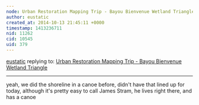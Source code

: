 ```yaml
---
node: Urban Restoration Mapping Trip - Bayou Bienvenue Wetland Triangle
author: eustatic
created_at: 2014-10-13 21:45:11 +0000
timestamp: 1413236711
nid: 11262
cid: 10545
uid: 379
---
```




[eustatic](../profile/eustatic) replying to: [Urban Restoration Mapping Trip - Bayou Bienvenue Wetland Triangle](../notes/geraldmc/10-13-2014/urban-restoration-mapping-trip-bayou-bienvenue-wetland-triangle)

----
yeah, we did the shoreline in a canoe before, didn't have that lined up for today, although it's pretty easy to call James Stram, he lives right there, and has a canoe
